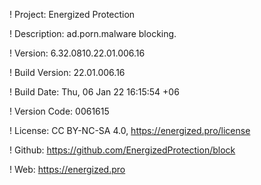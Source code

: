 ! Project: Energized Protection

! Description: ad.porn.malware blocking.

! Version: 6.32.0810.22.01.006.16

! Build Version: 22.01.006.16

! Build Date: Thu, 06 Jan 22 16:15:54 +06

! Version Code: 0061615

! License: CC BY-NC-SA 4.0, https://energized.pro/license

! Github: https://github.com/EnergizedProtection/block

! Web: https://energized.pro
